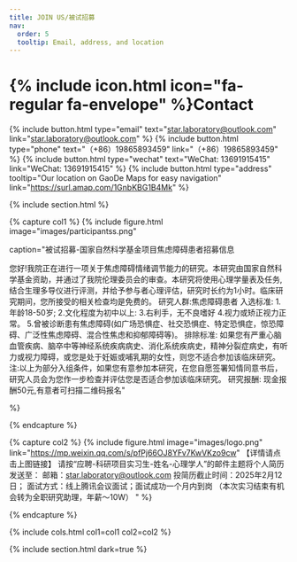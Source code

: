 ```yaml
---
title: JOIN US/被试招募
nav:
  order: 5
  tooltip: Email, address, and location
---
```


# {% include icon.html icon="fa-regular fa-envelope" %}Contact



{%
  include button.html
  type="email"
  text="star.laboratory@outlook.com"
  link="star.laboratory@outlook.com"
%}
{%
  include button.html
  type="phone"
  text="（+86）19865893459"
  link="（+86）19865893459"
%}
{%
  include button.html
  type="wechat"
  text="WeChat: 13691915415"
  link="WeChat: 13691915415"
%}
{%
  include button.html
  type="address"
  tooltip="Our location on GaoDe Maps for easy navigation"
  link="https://surl.amap.com/1GnbKBG1B4Mk"
%}

{% include section.html %}

{% capture col1 %}
{%
  include figure.html
  image="images/participantss.png"
  
caption="被试招募-国家自然科学基金项目焦虑障碍患者招募信息
  
您好!我院正在进行一项关于焦虑障碍情绪调节能力的研究。本研究由国家自然科学基金资助，并通过了我院伦理委员会的审查。本研究将使用心理学量表及任务,结合生理多导仪进行评测，并给予参与者心理评估，研究时长约为1小时。临床研究期间，您所接受的相关检查均是免费的。 研究人群:焦虑障碍患者 入选标准: 1.年龄18-50岁; 2.文化程度为初中以上: 3.右利手，无不良嗜好 4.视力或矫正视力正常。 5.曾被诊断患有焦虑障碍(如广场恐惧症、社交恐惧症、特定恐惧症，惊恐障碍、广泛性焦虑障碍、混合性焦虑和抑郁障碍等)。 排除标准: 如果您有严重心脑血管疾病、脑卒中等神经系统疾病病史、消化系统疾病史，精神分裂症病史，有听力或视力障碍，或您是处于妊娠或哺乳期的女性，则您不适合参加该临床研究。 注:以上为部分入组条件，如果您有意参加本研究，在您自愿签署知情同意书后，研究人员会为您作一步检查并评估您是否适合参加该临床研究。 研究报酬: 现金报酬50元,有意者可扫描二维码报名"

%}

{% endcapture %}

{% capture col2 %}
{%
  include figure.html
  image="images/logo.png"
  link="https://mp.weixin.qq.com/s/pfPj66OJ8YFv7KwVKzo9cw"
【详情请点击上图链接】
请按“应聘-科研项目实习生-姓名-心理学人”的邮件主题将个人简历发送至：
邮箱：star.laboratory@outlook.com
投简历截止时间：2025年2月12日；
面试方式：线上腾讯会议面试；面试成功一个月内到岗
（本次实习结束有机会转为全职研究助理，年薪～10W）
"
%}

{% endcapture %}

{% include cols.html col1=col1 col2=col2 %}

{% include section.html dark=true %}



